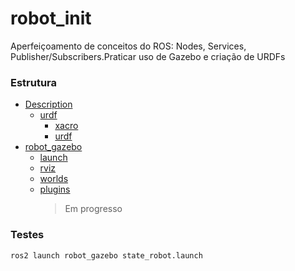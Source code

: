 # robot_init
Aperfeiçoamento de conceitos do ROS: Nodes, Services, Publisher/Subscribers.Praticar uso de Gazebo e criação de URDFs

### Estrutura
<!--ts-->
   * [Description](#description)
      * [urdf](#urdf)      
         * [xacro](#xacro)
         * [urdf](#urdf)
   * [robot_gazebo](#robot_gazebo)
      * [launch](#launch)
      * [rviz](#rviz)
      * [worlds](#worlds)
      * [plugins](#plugins)
          > Em progresso
      
### Testes
```
ros2 launch robot_gazebo state_robot.launch
```
